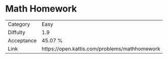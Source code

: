 # Math Homework

<table>
    <tr>
        <td>Category</td>
        <td>Easy</td>
    </tr>
    <tr>
        <td>Diffulty</td>
        <td>1.9</td>
    </tr>
    <tr>
        <td>Acceptance</td>
        <td>45.07 %</td>
    </tr>
    <tr>
        <td>Link</td>
        <td>https://open.kattis.com/problems/mathhomework</td>
    </tr>
</table>